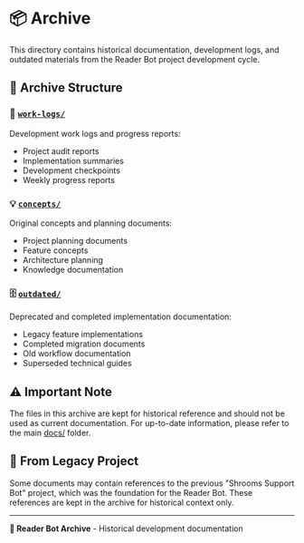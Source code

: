 # 📦 Archive

This directory contains historical documentation, development logs, and outdated materials from the Reader Bot project development cycle.

## 📁 Archive Structure

### 📝 [`work-logs/`](./work-logs/)
Development work logs and progress reports:
- Project audit reports
- Implementation summaries
- Development checkpoints
- Weekly progress reports

### 💡 [`concepts/`](./concepts/)
Original concepts and planning documents:
- Project planning documents
- Feature concepts
- Architecture planning
- Knowledge documentation

### 🗄️ [`outdated/`](./outdated/)
Deprecated and completed implementation documentation:
- Legacy feature implementations
- Completed migration documents
- Old workflow documentation
- Superseded technical guides

## ⚠️ Important Note

The files in this archive are kept for historical reference and should not be used as current documentation. For up-to-date information, please refer to the main [docs/](../docs/) folder.

## 🔄 From Legacy Project

Some documents may contain references to the previous "Shrooms Support Bot" project, which was the foundation for the Reader Bot. These references are kept in the archive for historical context only.

---

**📖 Reader Bot Archive** - Historical development documentation